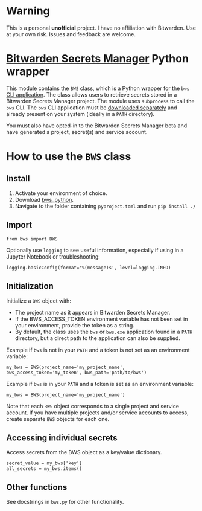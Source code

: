 # Warning
This is a personal **unofficial** project. I have no affiliation with Bitwarden. Use at your own risk. Issues and feedback are welcome.

# [Bitwarden Secrets Manager](https://bitwarden.com/help/secrets-manager-overview/) Python wrapper
This module contains the `BWS` class, which is a Python wrapper for the `bws` [CLI application](https://bitwarden.com/help/secrets-manager-cli/). The class allows users to retrieve secrets stored in a Bitwarden Secrets Manager project. The module uses `subprocess` to call the `bws` CLI. The `bws` CLI application must be [downloaded separately](https://github.com/bitwarden/sdk/releases) and already present on your system (ideally in a `PATH` directory).

You must also have opted-in to the Bitwarden Secrets Manager beta and have generated a project, secret(s) and service account.

# How to use the `BWS` class

## Install
1. Activate your environment of choice.
2. Download [bws_python](https://github.com/jdhalbert/bitwarden_secrets_manager_python/releases).
3. Navigate to the folder containing `pyproject.toml` and run `pip install ./`

## Import
```
from bws import BWS
```

Optionally use `logging` to see useful information, especially if using in a Jupyter Notebook or troubleshooting:
```import logging
logging.basicConfig(format='%(message)s', level=logging.INFO)
```

## Initialization
Initialize a `BWS` object with:
 - The project name as it appears in Bitwarden Secrets Manager.
 - If the BWS_ACCESS_TOKEN environment variable has not been set in your environment, provide the token as a string.
 - By default, the class uses the `bws` or `bws.exe` application found in a `PATH` directory, but a direct path to the application can also be supplied.

Example if `bws` is not in your `PATH` and a token is not set as an environment variable:
```
my_bws = BWS(project_name='my_project_name', bws_access_token='my_token', bws_path='path/to/bws')
```

Example if `bws` is in your `PATH` and a token is set as an environment variable:
```
my_bws = BWS(project_name='my_project_name')
```

Note that each `BWS` object corresponds to a single project and service account. If you have multiple projects and/or service accounts to access, create separate `BWS` objects for each one.

## Accessing individual secrets
Access secrets from the BWS object as a key/value dictionary.
```
secret_value = my_bws['key']
all_secrets = my_bws.items()
```

## Other functions
See docstrings in `bws.py` for other functionality.
